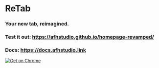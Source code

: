 # ReTab
### Your new tab, reimagined.
### Test it out: https://afhstudio.github.io/homepage-revamped/
### Docs: https://docs.afhstudio.link
[![Get on Chrome](https://storage.googleapis.com/web-dev-uploads/image/WlD8wC6g8khYWPJUsQceQkhXSlv1/UV4C4ybeBTsZt43U4xis.png)](https://bit.ly/hrnewtab)
